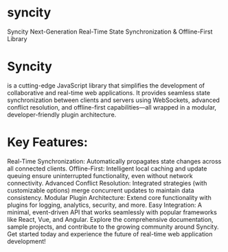 # syncity
Syncity Next-Generation Real-Time State Synchronization &amp; Offline-First Library 

# Syncity 
is a cutting-edge JavaScript library that simplifies the development of collaborative and real-time web applications. It provides seamless state synchronization between clients and servers using WebSockets, advanced conflict resolution, and offline-first capabilities—all wrapped in a modular, developer-friendly plugin architecture.

# Key Features:

Real-Time Synchronization: Automatically propagates state changes across all connected clients.
Offline-First: Intelligent local caching and update queuing ensure uninterrupted functionality, even without network connectivity.
Advanced Conflict Resolution: Integrated strategies (with customizable options) merge concurrent updates to maintain data consistency.
Modular Plugin Architecture: Extend core functionality with plugins for logging, analytics, security, and more.
Easy Integration: A minimal, event-driven API that works seamlessly with popular frameworks like React, Vue, and Angular.
Explore the comprehensive documentation, sample projects, and contribute to the growing community around Syncity. Get started today and experience the future of real-time web application development!
